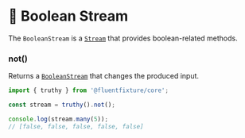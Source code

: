 # 💜 Boolean Stream

The `BooleanStream` is a [`Stream`](stream.md) that provides boolean-related methods.

### not()

Returns a [`BooleanStream`](boolean-stream.md) that changes the produced input.

```typescript
import { truthy } from '@fluentfixture/core';

const stream = truthy().not();

console.log(stream.many(5));
// [false, false, false, false, false]
```
